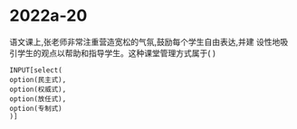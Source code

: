 # 2022a-20
语文课上,张老师非常注重营造宽松的气氛,鼓励每个学生自由表达,并建
设性地吸引学生的观点以帮助和指导学生。这种课堂管理方式属于( )
```meta-bind
INPUT[select(
option(民主式),
option(权威式),
option(放任式),
option(专制式)
)]
```